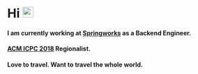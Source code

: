 # Hi <img src="https://media.giphy.com/media/hvRJCLFzcasrR4ia7z/giphy.gif" width="25px">

#### I am currently working at [Springworks](https://springworks.in) as a Backend Engineer.

#### [ACM ICPC 2018](https://icpc.global/ICPCID/QBDDRAUU92XI) Regionalist.

#### Love to travel. Want to travel the whole world.

